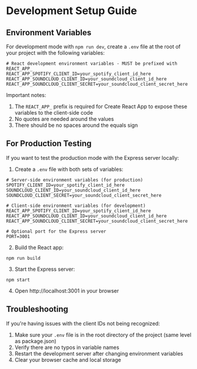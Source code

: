 # Development Setup Guide

## Environment Variables

For development mode with `npm run dev`, create a `.env` file at the root of your project with the following variables:

```
# React development environment variables - MUST be prefixed with REACT_APP_
REACT_APP_SPOTIFY_CLIENT_ID=your_spotify_client_id_here
REACT_APP_SOUNDCLOUD_CLIENT_ID=your_soundcloud_client_id_here
REACT_APP_SOUNDCLOUD_CLIENT_SECRET=your_soundcloud_client_secret_here
```

Important notes:
1. The `REACT_APP_` prefix is required for Create React App to expose these variables to the client-side code
2. No quotes are needed around the values
3. There should be no spaces around the equals sign

## For Production Testing

If you want to test the production mode with the Express server locally:

1. Create a `.env` file with both sets of variables:
```
# Server-side environment variables (for production)
SPOTIFY_CLIENT_ID=your_spotify_client_id_here
SOUNDCLOUD_CLIENT_ID=your_soundcloud_client_id_here
SOUNDCLOUD_CLIENT_SECRET=your_soundcloud_client_secret_here

# Client-side environment variables (for development)
REACT_APP_SPOTIFY_CLIENT_ID=your_spotify_client_id_here
REACT_APP_SOUNDCLOUD_CLIENT_ID=your_soundcloud_client_id_here
REACT_APP_SOUNDCLOUD_CLIENT_SECRET=your_soundcloud_client_secret_here

# Optional port for the Express server
PORT=3001
```

2. Build the React app:
```
npm run build
```

3. Start the Express server:
```
npm start
```

4. Open http://localhost:3001 in your browser

## Troubleshooting

If you're having issues with the client IDs not being recognized:

1. Make sure your `.env` file is in the root directory of the project (same level as package.json)
2. Verify there are no typos in variable names
3. Restart the development server after changing environment variables
4. Clear your browser cache and local storage
